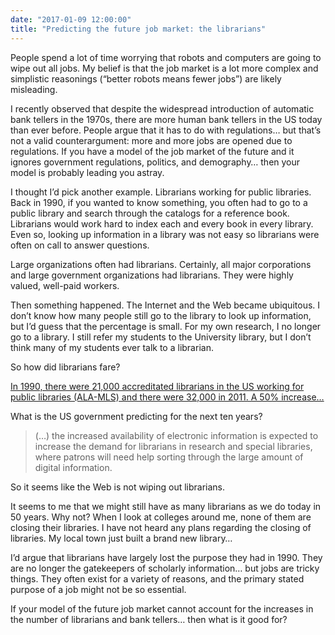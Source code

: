 ```yaml
---
date: "2017-01-09 12:00:00"
title: "Predicting the future job market: the librarians"
---
```




People spend a lot of time worrying that robots and computers are going to wipe out all jobs. My belief is that the job market is a lot more complex and simplistic reasonings (&ldquo;better robots means fewer jobs&rdquo;) are likely misleading.

I recently observed that despite the widespread introduction of automatic bank tellers in the 1970s, there are more human bank tellers in the US today than ever before. People argue that it has to do with regulations&hellip; but that&rsquo;s not a valid counterargument: more and more jobs are opened due to regulations. If you have a model of the job market of the future and it ignores government regulations, politics, and demography&hellip; then your model is probably leading you astray.

I thought I&rsquo;d pick another example. Librarians working for public libraries. Back in 1990, if you wanted to know something, you often had to go to a public library and search through the catalogs for a reference book. Librarians would work hard to index each and every book in every library. Even so, looking up information in a library was not easy so librarians were often on call to answer questions.

Large organizations often had librarians. Certainly, all major corporations and large government organizations had librarians. They were highly valued, well-paid workers.

Then something happened. The Internet and the Web became ubiquitous. I don&rsquo;t know how many people still go to the library to look up information, but I&rsquo;d guess that the percentage is small. For my own research, I no longer go to a library. I still refer my students to the University library, but I don&rsquo;t think many of my students ever talk to a librarian.

So how did librarians fare?

[In 1990, there were 21,000 accreditated librarians in the US working for public libraries (ALA-MLS) and there were 32,000 in 2011. A 50% increase&hellip; ](http://www.collegesavingsplans.info/article/37528723/new-series-number-of-paid-full-time-equivalent-fte-staff-in-u-s-public-libraries-u-s-alabama-california-/)

What is the US government predicting for the next ten years?

> (&hellip;) the increased availability of electronic information is expected to increase the demand for librarians in research and special libraries, where patrons will need help sorting through the large amount of digital information.


So it seems like the Web is not wiping out librarians.

It seems to me that we might still have as many librarians as we do today in 50 years. Why not? When I look at colleges around me, none of them are closing their libraries. I have not heard any plans regarding the closing of libraries. My local town just built a brand new library&hellip;

I&rsquo;d argue that librarians have largely lost the purpose they had in 1990. They are no longer the gatekeepers of scholarly information&hellip; but jobs are tricky things. They often exist for a variety of reasons, and the primary stated purpose of a job might not be so essential.

If your model of the future job market cannot account for the increases in the number of librarians and bank tellers&hellip; then what is it good for?

